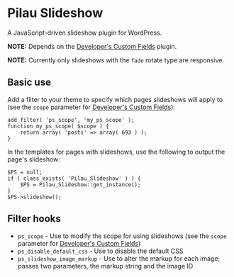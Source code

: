 Pilau Slideshow
=========

A JavaScript-driven slideshow plugin for WordPress.

**NOTE:** Depends on the [Developer's Custom Fields](https://github.com/gyrus/WordPress-Developers-Custom-Fields) plugin.

**NOTE:** Currently only slideshows with the `fade` rotate type are responsive.

## Basic use

Add a filter to your theme to specify which pages slideshows will apply to (see the `scope` parameter for [Developer's Custom Fields](http://sltaylor.co.uk/wordpress/developers-custom-fields-docs/#functions-boxes-fields)):

	add_filter( 'ps_scope', 'my_ps_scope' );
	function my_ps_scope( $scope ) {
		return array( 'posts' => array( 693 ) );
	}

In the templates for pages with slideshows, use the following to output the page's slideshow:

	$PS = null;
	if ( class_exists( 'Pilau_Slideshow' ) ) {
		$PS = Pilau_Slideshow::get_instance();
	}
	$PS->slideshow();

## Filter hooks

* `ps_scope` - Use to modify the scope for using slideshows (see the `scope` parameter for [Developer's Custom Fields](http://sltaylor.co.uk/wordpress/developers-custom-fields-docs/#functions-boxes-fields))
* `ps_disable_default_css` - Use to disable the default CSS
* `ps_slideshow_image_markup` - Use to alter the markup for each image; passes two parameters, the markup string and the image ID